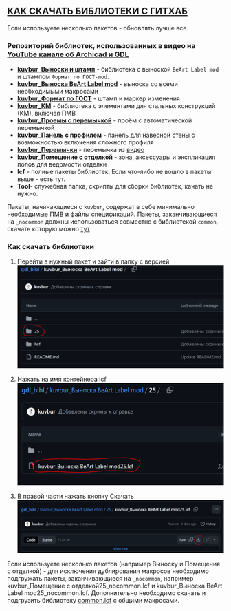 
## [КАК СКАЧАТЬ БИБЛИОТЕКИ С ГИТХАБ](https://github.com/kuvbur/gdl_bibl#%D0%BA%D0%B0%D0%BA-%D1%81%D0%BA%D0%B0%D1%87%D0%B0%D1%82%D1%8C-%D0%B1%D0%B8%D0%B1%D0%BB%D0%B8%D0%BE%D1%82%D0%B5%D0%BA%D0%B8)

Если используете несколько пакетов - обновлять лучше все.

### Репозиторий библиотек, использованных в видео на [YouTube канале об Archicad и GDL](https://www.youtube.com/@kuvbur "Youtube канал об Archicad и GDL")

- **[kuvbur_Выноски и штамп](https://github.com/kuvbur/gdl_bibl/tree/master/kuvbur_%D0%92%D1%8B%D0%BD%D0%BE%D1%81%D0%BA%D0%B8%20%D0%B8%20%D1%88%D1%82%D0%B0%D0%BC%D0%BF)** - библиотека с выноской `BeArt Label mod` и штампом `Формат по ГОСТ-mod`.
- **[kuvbur_Выноска BeArt Label mod](https://github.com/kuvbur/gdl_bibl/tree/master/kuvbur_%D0%92%D1%8B%D0%BD%D0%BE%D1%81%D0%BA%D0%B0%20BeArt%20Label%20mod)** - выноска со всеми необходимыми макросами
- **[kuvbur_Формат по ГОСТ](https://github.com/kuvbur/gdl_bibl/tree/master/kuvbur_%D0%A4%D0%BE%D1%80%D0%BC%D0%B0%D1%82%20%D0%BF%D0%BE%20%D0%93%D0%9E%D0%A1%D0%A2)** - штамп и маркер изменения
- **[kuvbur_КМ](https://github.com/kuvbur/gdl_bibl/tree/master/kuvbur_%D0%9A%D0%9C)** - библиотека с элементами для стальных конструкций (КМ), включая ПМВ
- **[kuvbur_Проемы с перемычкой](https://github.com/kuvbur/gdl_bibl/tree/master/kuvbur_%D0%9F%D1%80%D0%BE%D0%B5%D0%BC%D1%8B%20%D1%81%20%D0%BF%D0%B5%D1%80%D0%B5%D0%BC%D1%8B%D1%87%D0%BA%D0%BE%D0%B9)** - проём с автоматической перемычкой
- **[kuvbur_Панель с профилем](https://github.com/kuvbur/gdl_bibl/tree/master/kuvbur_%D0%9F%D0%B0%D0%BD%D0%B5%D0%BB%D1%8C%20%D1%81%20%D0%BF%D1%80%D0%BE%D1%84%D0%B8%D0%BB%D0%B5%D0%BC)** - панель для навесной стены с возможностью включения сложного профиля
- **[kuvbur_Перемычки](https://github.com/kuvbur/gdl_bibl/tree/master/kuvbur_%D0%9F%D0%B5%D1%80%D0%B5%D0%BC%D1%8B%D1%87%D0%BA%D0%B8)** - перемычка из [видео](https://www.youtube.com/watch?v=-lvLK0MHU-M "Видео с обзором обновлённого объекта перемычки")
- **[kuvbur_Помещение с отделкой](https://github.com/kuvbur/gdl_bibl/tree/master/kuvbur_%D0%9F%D0%BE%D0%BC%D0%B5%D1%89%D0%B5%D0%BD%D0%B8%D0%B5%20%D1%81%20%D0%BE%D1%82%D0%B4%D0%B5%D0%BB%D0%BA%D0%BE%D0%B9)** - зона, аксессуары и экспликация полов для ведомости отделки
- **lcf** - полные пакеты библиотек. Если что-либо не вошло в пакеты выше - есть тут.
- **Tool**- служебная папка, скрипты для сборки библиотек, качать не нужно.

Пакеты, начинающиеся с `kuvbur`, содержат в себе минимально необходимые ПМВ и файлы спецификаций.
Пакеты, заканчивающиеся на `_nocommon` должны использоваться совместно с библиотекой `common`, скачать которую можно [тут](https://github.com/kuvbur/gdl_bibl/tree/master/lcf)





### Как скачать библиотеки

1. Перейти в нужный пакет и зайти в папку с версией
![Перейти в нужный пакет и зайти в папку с версией](https://github.com/kuvbur/gdl_bibl/blob/master/wiki/down/1.PNG)

2. Нажать на имя контейнера lcf
![Нажать на имя контейнера lcf](https://github.com/kuvbur/gdl_bibl/blob/master/wiki/down/2.PNG)

3. В правой части нажать кнопку Скачать
![В правой части нажать кнопку Скачать](https://github.com/kuvbur/gdl_bibl/blob/master/wiki/down/3.PNG)

Если используете несколько пакетов (например Выноску и Помещения с отделкой) - для исключения дублирования макросов необходимо подгружать пакеты, заканчивающиеся на `_nocommon`, например kuvbur_Помещение с отделкой25_nocommon.lcf и kuvbur_Выноска BeArt Label mod25_nocommon.lcf. Дополнительно необходимо скачать и подгрузить библиотеку [common.lcf](https://github.com/kuvbur/gdl_bibl/tree/master/lcf) с общими макросами. 
